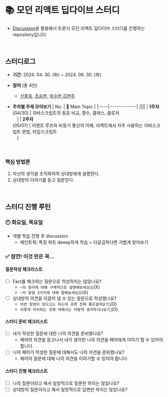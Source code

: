 # 📚 모던 리액트 딥다이브 스터디
- [Discussion](https://github.com/React-Momentum-Project/React_DeepDive_Study/discussions)을 활용해서 토론식 모던 리액트 딥다이브 스터디를 진행하는 repository입니다.

<br />

## 스터디로그
- __기간__: 2024. 04. 30. (화) ~ 2024. 06. 30. (화)
- __참여__ (총 4인)
  - [신종욱](https://github.com/dlsxjzld), [조승현](https://github.com/SeungHyune), [박수현](https://github.com/pySoo),[김현주](https://github.com/kim-hyunjoo)
  
- __주차별 주제 모아보기__
  | No. | 💬 Main Topic |
  |:----|:-------------|
  ||||
  | __1주차__<br>(04/30) | 자바스크립트의 동등 비교, 함수, 클래스, 클로저<br>　|
  | __2주차__<br>(05/07) | 이벤트 루프와 비동기 통신의 이해, 리액트에서 자주 사용하는 자바스크립트 문법, 타입스크립트<br>　|
  
<br>

### 핵심 방법론
1. 자신의 생각을 조직화하여 상대방에게 설명한다.
2. 상대방의 이야기를 듣고 질문한다.

<br>

## 스터디 진행 루틴

### 🕙 화요일, 목요일
- 개별 학습 진행 후 discussion
  - 메인토픽: 특정 파트 deeep하게 학습 + 더궁금하다면 가볍게 찾아보기

### ✅ 잠깐! 이것 만은 꼭…

#### 질문작성 체크리스트
  - [ ] Fact를 체크하는 질문으로 작성하지는 않았나요?
    - `~의 원리에 대해 구체적으로 설명해보세요😑`(X)
    - `~의 장점 3가지에 대해 말해보세요😑`(X)
  - [ ] 상대방의 의견을 이끌어 낼 수 있는 질문으로 작성했나요?
    - `이런 장점이 있다고는 하는데 과연 진짜 좋은걸까요?🤔`(O)
    - `이렇게 처리하는 것에 대해서는 어떻게 생각하시나요?🤔`(O)

#### 스터디 준비 체크리스트
  - [ ] 내가 작성한 질문에 대한 나의 의견을 준비했나요?
    - 페어의 의견을 듣고나서 내가 생각한 나의 의견을 페어에게 이야기 할 수 있어야 합니다.
  - [ ] 나의 페어가 작성한 질문에 대해서도 나의 의견을 준비했나요?
    - 페어의 질문에 대해 나의 의견을 이야기할 수 있어야 합니다.

#### 스터디 진행 체크리스트
  - [ ] 나의 질문이라고 해서 일방적으로 질문만 하지는 않았나요?
  - [ ] 상대방의 질문이라고 해서 일방적으로 답변만 하지는 않았나요?
<br>
